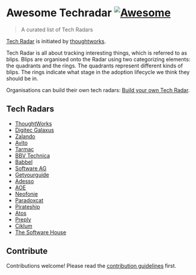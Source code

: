 # Awesome Techradar [![Awesome](https://awesome.re/badge.svg)](https://awesome.re)

> A curated list of Tech Radars

[Tech Radar](https://www.thoughtworks.com/radar) is initiated by [thoughtworks](https://www.thoughtworks.com).

Tech Radar is all about tracking interesting things, which is referred to as blips. Blips are organised onto the Radar using two categorizing elements: the quadrants and the rings. The quadrants represent different kinds of blips. The rings indicate what stage in the adoption lifecycle we think they should be in.

Organisations can build their own tech radars: [Build your own Tech Radar](https://www.thoughtworks.com/radar/byor).


## Tech Radars

- [ThoughtWorks](https://www.thoughtworks.com/radar)
- [Digitec Galaxus](https://www.galaxus.ch/techradar/)
- [Zalando](https://opensource.zalando.com/tech-radar/)
- [Avito](https://techradar.avito.ru/)
- [Tarmac](https://www.tarmac.io/techradar)
- [BBV Technica](https://bbv.ch/technica-radar-2023/)
- [Babbel](https://jobs.babbel.com/en/tech-radar/)
- [Software AG](https://techradar.softwareag.com/)
- [Getyourguide](https://techradar.getyourguide.com/)
- [Adesso](https://www.adesso.de/adesso/downloads/adesso-technologieradar.pdf)
- [AOE](https://www.aoe.com/techradar/index.html)
- [Neofonie](https://neofonie.github.io/tech-radar/)
- [Paradoxcat](https://paradoxcat.com/en/tech-radar-en/)
- [Pirateship](https://pirateship.tech/radar)
- [Atos](https://atos.net/en/lp/techradar)
- [Preply](https://tech-radar.preply.com/)
- [Ciklum](https://www.ciklum.com/technology-radar)
- [The Software House](https://tsh.io/technology-radar)

## Contribute

Contributions welcome! Please read the [contribution guidelines](contributing.md) first.
